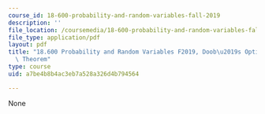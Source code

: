 ```yaml
---
course_id: 18-600-probability-and-random-variables-fall-2019
description: ''
file_location: /coursemedia/18-600-probability-and-random-variables-fall-2019/a7be4b8b4ac3eb7a528a326d4b794564_MIT18_600F19_Pset_note.pdf
file_type: application/pdf
layout: pdf
title: "18.600 Probability and Random Variables F2019, Doob\u2019s Optional Stopping\
  \ Theorem"
type: course
uid: a7be4b8b4ac3eb7a528a326d4b794564

---
```

None